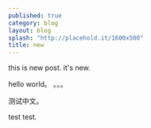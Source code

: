 ```yaml
---
published: true
category: blog
layout: blog
splash: "http://placehold.it/1600x500"
title: new
---
```


this is new post.
it's new.

hello world。
。。。

测试中文。

test test.
